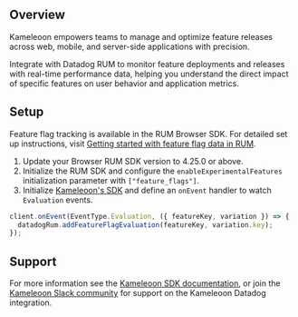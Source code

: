 ## Overview

Kameleoon empowers teams to manage and optimize feature releases across web, mobile, and server-side applications with precision.

Integrate with Datadog RUM to monitor feature deployments and releases with real-time performance data, helping you understand the direct impact of specific features on user behavior and application metrics.

## Setup

Feature flag tracking is available in the RUM Browser SDK. For detailed set up instructions, visit [Getting started with feature flag data in RUM][1].

1. Update your Browser RUM SDK version to 4.25.0 or above.
2. Initialize the RUM SDK and configure the `enableExperimentalFeatures` initialization parameter with `["feature_flags"]`.
3. Initialize [Kameleoon's SDK][2] and define an `onEvent` handler to watch `Evaluation` events.

```javascript
client.onEvent(EventType.Evaluation, ({ featureKey, variation }) => {
  datadogRum.addFeatureFlagEvaluation(featureKey, variation.key);
});
```

## Support

For more information see the [Kameleoon SDK documentation][2], or join the [Kameleoon Slack community][3] for support on the Kameleoon Datadog integration.

[1]: https://docs.datadoghq.com/real_user_monitoring/guide/setup-feature-flag-data-collection/
[2]: https://developers.kameleoon.com/feature-management-and-experimentation/web-sdks/js-sdk/
[3]: https://join.slack.com/t/kameleooncommunity/shared_invite/zt-1s6m8s09e-~yA1EUgn5pLWW_mrgf8TrQ
